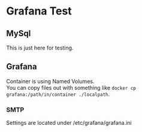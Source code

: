 # Grafana Test

## MySql
This is just here for testing.

## Grafana
Container is using Named Volumes.  
You can copy files out with something like ```docker cp grafana:/path/in/container ./localpath```.

### SMTP
Settings are located under /etc/grafana/grafana.ini
